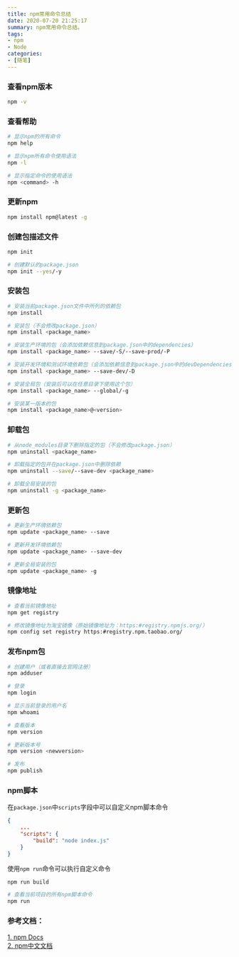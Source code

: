 ```yaml
---
title: npm常用命令总结
date: 2020-07-20 21:25:17
summary: npm常用命令总结。
tags:
- npm
- Node
categories:
- [随笔]
---
```


### 查看npm版本  
``` bash
npm -v
```

### 查看帮助
``` bash
# 显示npm的所有命令
npm help

# 显示npm所有命令使用语法
npm -l

# 显示指定命令的使用语法
npm <command> -h
```

### 更新npm

```bash
npm install npm@latest -g
```

### 创建包描述文件

``` bash
npm init 

# 创建默认的package.json
npm init --yes/-y
```

### 安装包

``` bash
# 安装当前package.json文件中所列的依赖包
npm install 

# 安装包（不会修改package.json）
npm install <package_name>

# 安装生产环境的包（会添加依赖信息到package.json中的dependencies）
npm install <package_name> --save/-S/--save-prod/-P

# 安装开发环境和测试环境依赖包（会添加依赖信息到package.json中的devDependencies）
npm install <package_name> --save-dev/-D

# 安装全局包（安装后可以在任意目录下使用这个包）
npm install <package_name> --global/-g

# 安装某一版本的包
npm install <package_name>@<version>

```

### 卸载包

``` bash
# 从node_modules目录下删除指定的包（不会修改package.json）
npm uninstall <package_name>

# 卸载指定的包并在package.json中删除依赖
npm uninstall --save/--save-dev <package_name>

# 卸载全局安装的包
npm uninstall -g <package_name>

```

### 更新包

``` bash
# 更新生产环境依赖包
npm update <package_name> --save

# 更新开发环境依赖包
npm update <package_name> --save-dev

# 更新全局安装的包
npm update <package_name> -g
```  

### 镜像地址

```bash
# 查看当前镜像地址
npm get registry

# 修改镜像地址为淘宝镜像（原始镜像地址为：https:#registry.npmjs.org/）
npm config set registry https:#registry.npm.taobao.org/

```

### 发布npm包

``` bash
# 创建用户（或者直接去官网注册）
npm adduser

# 登录
npm login

# 显示当前登录的用户名
npm whoami

# 查看版本
npm version 

# 更新版本号
npm version <newversion>

# 发布
npm publish
```

### npm脚本

在`package.json`中`scripts`字段中可以自定义npm脚本命令

``` json
{
    ...
    "scripts": {
        "build": "node index.js"
    }
}
```
使用``npm run``命令可以执行自定义命令  

```bash
npm run build

# 查看当前项目的所有npm脚本命令
npm run
```


### 参考文档：  

[1. npm Docs](https:#docs.npmjs.com/cli/v6/commands)  
[2. npm中文文档](https:#www.npmjs.cn/)
